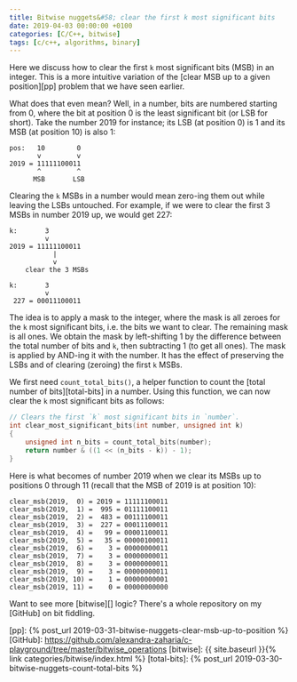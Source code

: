 ```yaml
---
title: Bitwise nuggets&#58; clear the first k most significant bits
date: 2019-04-03 00:00:00 +0100
categories: [C/C++, bitwise]
tags: [c/c++, algorithms, binary]
---
```


Here we discuss how to clear the first `k` most significant bits (MSB) in an integer. This is a more intuitive variation of the [clear MSB up to a given position][pp] problem that we have seen earlier.

What does that even mean? Well, in a number, bits are numbered starting from 0, where the bit at position 0 is the least significant bit (or LSB for short). Take the number 2019 for instance; its LSB (at position 0) is 1 and its MSB (at position 10) is also 1:

```
pos:   10        0
       v         v
2019 = 11111100011
       ^         ^
      MSB       LSB
```

Clearing the `k` MSBs in a number would mean zero-ing them out while leaving the LSBs untouched. For example, if we were to clear the first 3 MSBs in number 2019 up, we would get 227:

```
k:       3
         v
2019 = 11111100011
           |
           v
    clear the 3 MSBs

k:       3
         v
 227 = 00011100011
```

The idea is to apply a mask to the integer, where the mask is all zeroes for the `k` most significant bits, i.e. the bits we want to clear. The remaining mask is all ones. We obtain the mask by left-shifting 1 by the difference between the total number of bits and `k`, then subtracting 1 (to get all ones). The mask is applied by AND-ing it with the number. It has the effect of preserving the LSBs and of clearing (zeroing) the first `k` MSBs.

We first need `count_total_bits()`, a helper function to count the [total number of bits][total-bits] in a number. Using this function, we can now clear the `k` most significant bits as follows:

```c
// Clears the first `k` most significant bits in `number`.
int clear_most_significant_bits(int number, unsigned int k)
{
    unsigned int n_bits = count_total_bits(number);
    return number & ((1 << (n_bits - k)) - 1);
}
```

Here is what becomes of number 2019 when we clear its MSBs up to positions 0 through 11 (recall that the MSB of 2019 is at position 10):

```
clear_msb(2019,  0) = 2019 = 11111100011
clear_msb(2019,  1) =  995 = 01111100011
clear_msb(2019,  2) =  483 = 00111100011
clear_msb(2019,  3) =  227 = 00011100011
clear_msb(2019,  4) =   99 = 00001100011
clear_msb(2019,  5) =   35 = 00000100011
clear_msb(2019,  6) =    3 = 00000000011
clear_msb(2019,  7) =    3 = 00000000011
clear_msb(2019,  8) =    3 = 00000000011
clear_msb(2019,  9) =    3 = 00000000011
clear_msb(2019, 10) =    1 = 00000000001
clear_msb(2019, 11) =    0 = 00000000000
```

Want to see more [bitwise][] logic? There's a whole repository on my [GitHub] on bit fiddling.

<!-- links -->
[pp]: {% post_url 2019-03-31-bitwise-nuggets-clear-msb-up-to-position %}
[GitHub]: https://github.com/alexandra-zaharia/c-playground/tree/master/bitwise_operations
[bitwise]: {{ site.baseurl }}{% link categories/bitwise/index.html %}
[total-bits]: {% post_url 2019-03-30-bitwise-nuggets-count-total-bits %}